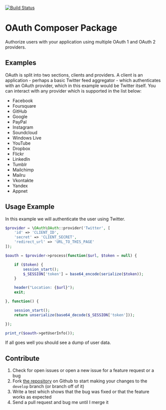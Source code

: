 [![Build Status](https://secure.travis-ci.org/chrisnharvey/oauth.png)](http://travis-ci.org/chrisnharvey/oauth)

# OAuth Composer Package

Authorize users with your application using multiple OAuth 1 and OAuth 2 providers.

## Examples

OAuth is split into two sections, clients and providers. A client is an application - perhaps a basic Twitter feed aggregator - which 
authenticates with an OAuth provider, which in this example would be Twitter itself. You can interact with any provider which is supported in the list below:

- Facebook
- Foursquare
- GitHub
- Google
- PayPal
- Instagram
- Soundcloud
- Windows Live
- YouTube
- Dropbox
- Flickr
- LinkedIn
- Tumblr
- Mailchimp
- Mailru
- Vkontakte
- Yandex
- Appnet

## Usage Example

In this example we will authenticate the user using Twitter.

```php
$provider = \OAuth\OAuth::provider('Twitter', [
	'id' => 'CLIENT_ID',
	'secret' => 'CLIENT_SECRET',
	'redirect_url' => 'URL_TO_THIS_PAGE'
]);

$oauth = $provider->process(function($url, $token = null) {

    if ($token) {
        session_start();
        $_SESSION['token'] = base64_encode(serialize($token));
    }

    header("Location: {$url}");
    exit;

}, function() {

    session_start();
    return unserialize(base64_decode($_SESSION['token']));

});

print_r($oauth->getUserInfo());
```

If all goes well you should see a dump of user data.

Contribute
----------

1. Check for open issues or open a new issue for a feature request or a bug
2. Fork [the repository][] on Github to start making your changes to the
    `develop` branch (or branch off of it)
3. Write a test which shows that the bug was fixed or that the feature works as expected
4. Send a pull request and bug me until I merge it

[the repository]: https://github.com/chrisnharvey/oauth
